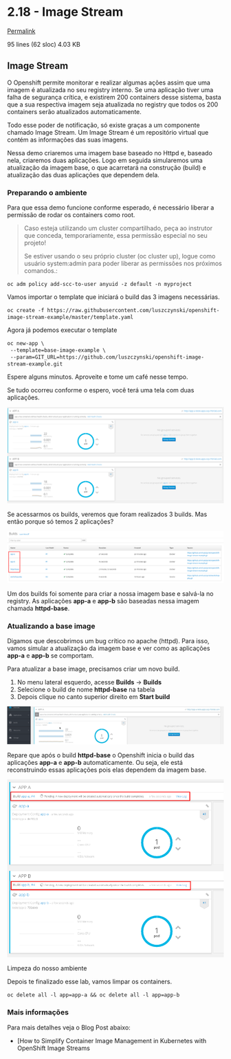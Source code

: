 # 2.18 - Image Stream

[Permalink](https://github.com/redhatbsb/test-drive-openshift/blob/8ce43c5cb511571d907947f2d78a595d00910586/parte-2-openshift-4x/image-stream.adoc)

 95 lines \(62 sloc\) 4.03 KB

## Image Stream <a id="user-content-image-stream"></a>

O Openshift permite monitorar e realizar algumas ações assim que uma imagem é atualizada no seu registry interno. Se uma aplicação tiver uma falha de segurança crítica, e existirem 200 containers desse sistema, basta que a sua respectiva imagem seja atualizada no registry que todos os 200 containers serão atualizados automaticamente.

Todo esse poder de notificação, só existe graças a um componente chamado Image Stream. Um Image Stream é um repositório virtual que contém as informações das suas imagens.

Nessa demo criaremos uma imagem base baseado no Httpd e, baseado nela, criaremos duas aplicações. Logo em seguida simularemos uma atualização da imagem base, o que acarretará na construção \(build\) e atualização das duas aplicações que dependem dela.

### Preparando o ambiente <a id="user-content-preparando-o-ambiente"></a>

Para que essa demo funcione conforme esperado, é necessário liberar a permissão de rodar os containers como root.

> Caso esteja utilizando um cluster compartilhado, peça ao instrutor que conceda, temporariamente, essa permissão especial no seu projeto!
>
> Se estiver usando o seu próprio cluster \(oc cluster up\), logue como usuário system:admin para poder liberar as permissões nos próximos comandos.:

```text
oc adm policy add-scc-to-user anyuid -z default -n myproject
```

Vamos importar o template que iniciará o build das 3 imagens necessárias.

```text
oc create -f https://raw.githubusercontent.com/luszczynski/openshift-image-stream-example/master/template.yaml
```

Agora já podemos executar o template

```text
oc new-app \
 --template=base-image-example \
 --param=GIT_URL=https://github.com/luszczynski/openshift-image-stream-example.git
```

Espere alguns minutos. Aproveite e tome um café nesse tempo.

Se tudo ocorreu conforme o espero, você terá uma tela com duas aplicações.

[![image](https://raw.githubusercontent.com/guaxinim/test-drive-openshift/master/gitbook/assets/selection_038.png)](https://raw.githubusercontent.com/guaxinim/test-drive-openshift/master/gitbook/assets/selection_038.png)

Se acessarmos os builds, veremos que foram realizados 3 builds. Mas então porque só temos 2 aplicações?

[![image](https://raw.githubusercontent.com/guaxinim/test-drive-openshift/master/gitbook/assets/selection_041.png)](https://raw.githubusercontent.com/guaxinim/test-drive-openshift/master/gitbook/assets/selection_041.png)

Um dos builds foi somente para criar a nossa imagem base e salvá-la no registry. As aplicações **app-a** e **app-b** são baseadas nessa imagem chamada **httpd-base**.

### Atualizando a base image <a id="user-content-atualizando-a-base-image"></a>

Digamos que descobrimos um bug crítico no apache \(httpd\). Para isso, vamos simular a atualização da imagem base e ver como as aplicações **app-a** e **app-b** se comportam.

Para atualizar a base image, precisamos criar um novo build.

1. No menu lateral esquerdo, acesse **Builds** → **Builds**
2. Selecione o build de nome **httpd-base** na tabela
3. Depois clique no canto superior direito em **Start build**

[![image](https://raw.githubusercontent.com/guaxinim/test-drive-openshift/master/gitbook/assets/new-build-is.gif)](https://raw.githubusercontent.com/guaxinim/test-drive-openshift/master/gitbook/assets/new-build-is.gif)

Repare que após o build **httpd-base** o Openshift inicia o build das aplicações **app-a** e **app-b** automaticamente. Ou seja, ele está reconstruindo essas aplicações pois elas dependem da imagem base.

[![image](https://raw.githubusercontent.com/guaxinim/test-drive-openshift/master/gitbook/assets/selection_043.png)](https://raw.githubusercontent.com/guaxinim/test-drive-openshift/master/gitbook/assets/selection_043.png)

Limpeza do nosso ambiente

Depois te finalizado esse lab, vamos limpar os containers.

```text
oc delete all -l app=app-a && oc delete all -l app=app-b
```

### Mais informações <a id="user-content-mais-informa&#xE7;&#xF5;es"></a>

Para mais detalhes veja o Blog Post abaixo:

* \[How to Simplify Container Image Management in Kubernetes with OpenShift Image Streams

